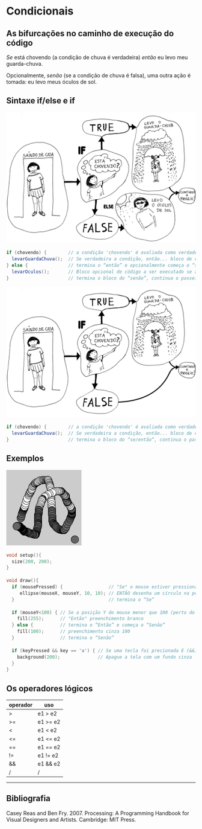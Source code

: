 # Condicionais

## As bifurcações no caminho de execução do código

*Se* está chovendo (a condição de chuva é verdadeira) *então* eu levo meu guarda-chuva.

Opcionalmente, *senão* (se a condição de chuva é falsa), uma outra ação é tomada: eu levo meus óculos de sol.

## Sintaxe if/else e if

![condicional](/assets/imagens/condicional-com-else.jpg)

``` java
if (chovendo) {        // a condição 'chovendo' é avaliada como verdadeira ou falsa
  levarGuardaChuva();  // Se verdadeira a condição, então... bloco de código a ser executado;
} else {               // termina o “então” e opcionalmente começa o “senão”
  levarOculos();       // Bloco opcional de código a ser executado se a condição for falsa;
}                      // termina o bloco do “senão”, continua o passeio.
```

![condicional](/assets/imagens/condicional-sem-else.jpg)

``` java
if (chovendo) {        // a condição 'chovendo' é avaliada como verdadeira ou falsa
  levarGuardaChuva();  // Se verdadeira a condição, então... bloco de código a ser executado;
}                      // termina o bloco do “se/então”, continua o passeio.
```

## Exemplos

![exemplo1](/assets/imagens/condicional1.png)

``` pde
void setup(){
  size(200, 200);
}

void draw(){
  if (mousePressed) {                 // "Se" o mouse estiver pressionado
     ellipse(mouseX, mouseY, 10, 10); // ENTÃO desenha um círculo na posição do mouse
  }                                   // termina o “Se”

  if (mouseY<100) { // Se a posição Y do mouse menor que 100 (perto do topo da tela)
    fill(255);      // "Então" preenchimento branco
  } else {          // termina o “Então” e começa o “Senão”
    fill(100);      // preenchimento cinza 100
  }                 // termina o “Senão”    

  if (keyPressed && key == 'a') { // Se uma tecla foi precionada E (&&) a tecla foi o caractere 'a'
    background(200);              // Apague a tela com um fundo cinza
  }
}
```
## Os operadores lógicos


|operador | uso |
|---  |---- |
| > | e1 > e2 |
| >= | e1 >= e2 |
| < | e1 < e2 |
| <= | e1 <= e2 |
| == | e1 == e2 |
| != | e1 != e2 |
| && | e1 && e2 |
| /|/| | e1 |/| e2 |
---

## Bibliografia

Casey Reas and Ben Fry. 2007. Processing: A Programming Handbook for Visual Designers and Artists. Cambridge: MIT Press.

